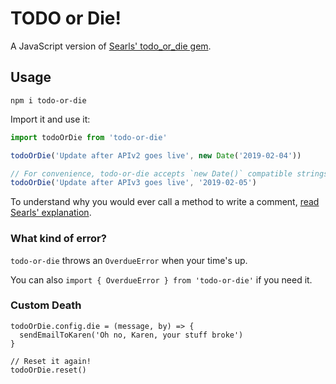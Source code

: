 # TODO or Die!

A JavaScript version of [Searls' todo_or_die gem](https://github.com/searls/todo_or_die).

## Usage

```
npm i todo-or-die
```

Import it and use it:

```js
import todoOrDie from 'todo-or-die'

todoOrDie('Update after APIv2 goes live', new Date('2019-02-04'))

// For convenience, todo-or-die accepts `new Date()` compatible strings:
todoOrDie('Update after APIv3 goes live', '2019-02-05')
```

To understand why you would ever call a method to write a comment, [read Searls' explanation](https://github.com/searls/todo_or_die).


### What kind of error?

`todo-or-die` throws an `OverdueError` when your time's up.

You can also `import { OverdueError } from 'todo-or-die'` if you need it.


### Custom Death

```
todoOrDie.config.die = (message, by) => {
  sendEmailToKaren('Oh no, Karen, your stuff broke')
}

// Reset it again!
todoOrDie.reset()
```
